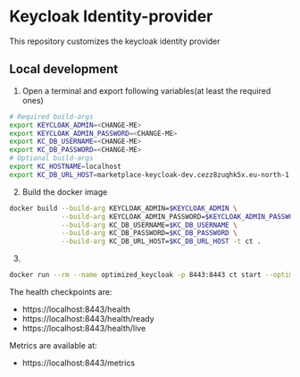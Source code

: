 # Keycloak Identity-provider

This repository customizes the keycloak identity provider

## Local development

1. Open a terminal and export following variables(at least the required ones)

```bash
# Required build-args
export KEYCLOAK_ADMIN=<CHANGE-ME>
export KEYCLOAK_ADMIN_PASSWORD=<CHANGE-ME>
export KC_DB_USERNAME=<CHANGE-ME>
export KC_DB_PASSWORD=<CHANGE-ME>
# Optional build-args
export KC_HOSTNAME=localhost
export KC_DB_URL_HOST=marketplace-keycloak-dev.cezz8zuqhk5x.eu-north-1.rds.amazonaws.com
```
2. Build the docker image 

```bash
docker build --build-arg KEYCLOAK_ADMIN=$KEYCLOAK_ADMIN \
             --build-arg KEYCLOAK_ADMIN_PASSWORD=$KEYCLOAK_ADMIN_PASSWORD \
             --build-arg KC_DB_USERNAME=$KC_DB_USERNAME \
             --build-arg KC_DB_PASSWORD=$KC_DB_PASSWORD \
             --build-arg KC_DB_URL_HOST=$KC_DB_URL_HOST -t ct .

```
3. 
```bash
docker run --rm --name optimized_keycloak -p 8443:8443 ct start --optimized
```
The health checkpoints are:

- https://localhost:8443/health
- https://localhost:8443/health/ready
- https://localhost:8443/health/live

Metrics are available at:

- https://localhost:8443/metrics